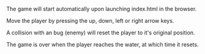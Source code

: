 The game will start automatically upon launching index.html in the browser.

Move the player by pressing the up, down, left or right arrow keys.

A collision with an bug (enemy) will reset the player to it's original position.

The game is over when the player reaches the water, at which time it resets.
